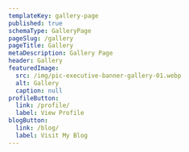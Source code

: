 ```yaml
---
templateKey: gallery-page
published: true
schemaType: GalleryPage
pageSlug: /gallery
pageTitle: Gallery
metaDescription: Gallery Page
header: Gallery
featuredImage:
  src: /img/pic-executive-banner-gallery-01.webp
  alt: Gallery
  caption: null
profileButton:
  link: /profile/
  label: View Profile
blogButton:
  link: /blog/
  label: Visit My Blog
---
```

